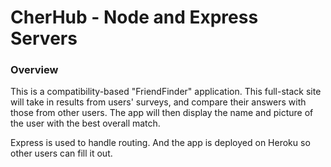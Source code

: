 # CherHub - Node and Express Servers

### Overview

This is a compatibility-based "FriendFinder" application. This full-stack site will take in results from users' surveys, and compare their answers with those from other users. The app will then display the name and picture of the user with the best overall match.

Express is used to handle routing. And the app is deployed on Heroku so other users can fill it out.
